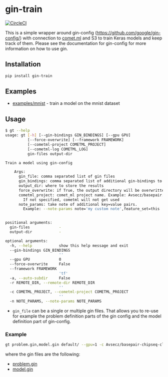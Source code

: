 # gin-train

[![CircleCI](https://circleci.com/gh/Avsecz/gin-train.svg?style=svg&circle-token=b2623a0886aaf8f679e8c2846d162d6bcd5c0c99)](https://circleci.com/gh/Avsecz/gin-train)

This is a simple wrapper around gin-config (https://github.com/google/gin-config/) with connection to [comet.ml](https://comet.ml) and S3 to train Keras models and keep track of them. Please see the documentation for gin-config for more information on how to use gin.


## Installation

```bash
pip install gin-train
```

## Examples

- [examples/mnist](examples/mnist) - train a model on the mnist dataset

## Usage

```bash
$ gt --help
usage: gt [-h] [--gin-bindings GIN_BINDINGS] [--gpu GPU]
          [--force-overwrite] [--framework FRAMEWORK]
          [--cometml-project COMETML_PROJECT]
          [--cometml-log COMETML_LOG]
          gin-files output-dir

Train a model using gin-config

    Args:
      gin_file: comma separated list of gin files
      gin_bindings: comma separated list of additional gin-bindings to use
      output_dir: where to store the results
      force_overwrite: if True, the output directory will be overwritten
      cometml_project: comet_ml project name. Example: Avsecz/basepair.
        If not specified, cometml will not get used
      note_params: take note of additional key=value pairs.
        Example: --note-params note='my custom note',feature_set=this
    

positional arguments:
  gin-files             -
  output-dir            -

optional arguments:
  -h, --help            show this help message and exit
  --gin-bindings GIN_BINDINGS
                        ''
  --gpu GPU             0
  --force-overwrite     False
  --framework FRAMEWORK
                        'tf'
  -a, --auto-subdir     False
  -r REMOTE_DIR, --remote-dir REMOTE_DIR
                        ''
  -c COMETML_PROJECT, --cometml-project COMETML_PROJECT
                        ''
  -n NOTE_PARAMS, --note-params NOTE_PARAMS
```

- `gin_file` can be a single or multiple gin files. That allows you to re-use for example the problem definition parts of the
gin config and the model definition part of gin-config.


### Example


```bash
gt problem.gin,model.gin default/ --gpu=1 -c Avsecz/basepair-chipseq-cls -f
```

where the gin files are the following:

- [problem.gin](examples/mnist/problem.gin)
- [model.gin](examples/mnist/model.gin)
